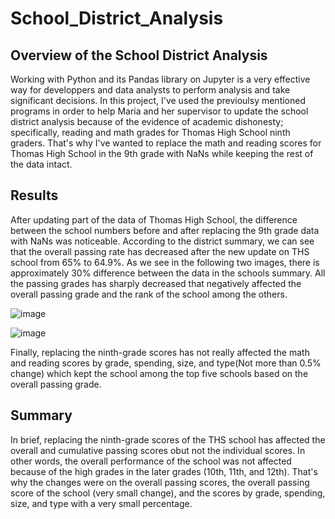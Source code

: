 # School_District_Analysis
## Overview of the School District Analysis
Working with Python and its Pandas library on Jupyter is a very effective way for developpers and data analysts to perform analysis and take significant decisions. In this project, I've used the previoulsy mentioned programs in order to help Maria and her supervisor to update the school district analysis because of the evidence of academic dishonesty; specifically, reading and math grades for Thomas High School ninth graders. That's why I've wanted to replace the math and reading scores for Thomas High School in the 9th grade with NaNs while keeping the rest of the data intact. 
## Results
After updating part of the data of Thomas High School, the difference between the school numbers before and after replacing the 9th grade data with NaNs was noticeable. According to the district summary, we can see that the overall passing rate has decreased after the new update on THS school from 65% to 64.9%. As we see in the following two images, there is approximately 30% difference between the data in the schools summary. All the passing grades has sharply decreased that negatively affected the overall passing grade and the rank of the school among the others. 

![image](https://user-images.githubusercontent.com/80184581/119314931-47e5b800-bc43-11eb-8998-07bc80aea17a.png)

![image](https://user-images.githubusercontent.com/80184581/119315122-84b1af00-bc43-11eb-96c9-c3e04e2ee220.png)

Finally, replacing the ninth-grade scores has not really affected the math and reading scores by grade, spending, size, and type(Not more than 0.5% change) which kept the school among the top five schools based on the overall passing grade.
## Summary
In brief, replacing the ninth-grade scores of the THS school has affected the overall and cumulative passing scores obut not the individual scores. In other words, the overall performance of the school was not affected because of the high grades in the later grades (10th, 11th, and 12th). That's why the changes were on the overall passing scores, the overall passing score of the school (very small change), and the scores by grade, spending, size, and type with a very small percentage. 
